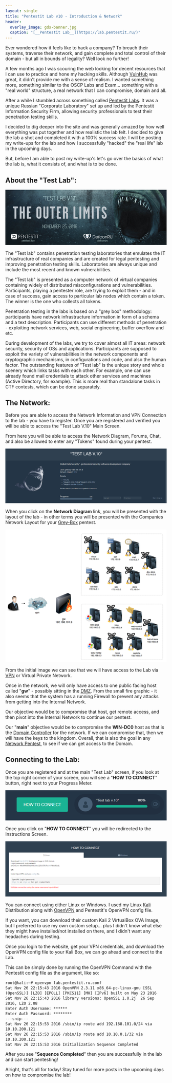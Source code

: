 ```yaml
---
layout: single
title: "Pentestit Lab v10 - Introduction & Network"
header:
  overlay_image: gds-banner.jpg
  caption: "[__Pentestit Lab__](https://lab.pentestit.ru/)"
---
```


Ever wondered how it feels like to hack a company? To breach their systems, traverse their network, and gain complete and total control of their domain - but all in bounds of legality? Well look no further!

A few months ago I was scouring the web looking for decent resources that I can use to practice and hone my hacking skills. Although [VulnHub](https://www.vulnhub.com/) was great, it didn't provide me with a sense of realism. I wanted something more, something similar to the OSCP Labs and Exam... something with a "real world" structure, a real network that I can compromise, domain and all.

After a while I stumbled across something called [Pentestit Labs](https://lab.pentestit.ru/). It was a unique Russian "Corporate Laboratory" set up and led by the Pentestit Information Security Firm, allowing security professionals to test their penetration testing skills.

I decided to dig deeper into the site and was generally amazed by how well everything was put together and how realistic the lab felt. I decided to give the lab a shot and completed it with a 100% success rate. I will be posting my write-ups for the lab and how I successfully "hacked" the "real life" lab in the upcoming days.

But, before I am able to post my write-up's let's go over the basics of what the lab is, what it consists of, and what is to be done.

## About the "Test Lab":

<a href="/images/gds-1.png"><img src="/images/gds-1.png"></a>

The "Test lab" contains penetration testing laboratories that emulates the IT infrastructure of real companies and are created for legal pentesting and improving penetration testing skills. Laboratories are always unique and include the most recent and known vulnerabilities. 

The "Test lab" is presented as a computer network of virtual companies containing widely of distributed misconfigurations and vulnerabilities. Participants, playing a pentester role, are trying to exploit them - and in case of success, gain access to particular lab nodes which contain a token. The winner is the one who collects all tokens. 

Penetration testing in the labs is based on a "grey box" methodology: participants have network infrastructure information in form of a schema and a text description. Participants can use different methods of penetration - exploiting network services, web, social engineering, buffer overflow and etc. 

During development of the labs, we try to cover almost all IT areas: network security, security of OSs and applications. Participants are supposed to exploit the variety of vulnerabilities in the network components and cryptographic mechanisms, in configurations and code, and also the human factor. The outstanding features of "Test lab" is the unique story and whole scenery which links tasks with each other. For example, one can use already found mail credentials to attack other services and machines (Active Directory, for example). This is more real than standalone tasks in CTF contests, which can be done separately. 

## The Network:

Before you are able to access the Network Information and VPN Connection to the lab - you have to register. Once you are registered and verified you will be able to access the "Test Lab V.10" Main Screen.

From here you will be able to access the Network Diagram, Forums, Chat, and also be allowed to enter any "Tokens" found during your pentest.

<a href="/images/gds-2.png"><img src="/images/gds-2.png"></a>

When you click on the __Network Diagram__ link, you will be presented with the layout of the lab - in other terms you will be presented with the Companies Network Layout for your [Grey-Box](https://blog.secureideas.com/2012/12/grey-box-penetration-testing.html) pentest.

<a href="/images/gds-4.png"><img src="/images/gds-4.png"></a>

From the initial image we can see that we will have access to the Lab via [VPN](https://en.wikipedia.org/wiki/Virtual_private_network) or Virtual Private Network.

Once in the network, we will only have access to one public facing host called "__gw__" - possibly sitting in the [DMZ](https://en.wikipedia.org/wiki/DMZ_(computing)). From the small fire graphic - it also seems that the system has a running Firewall to prevent any attacks from getting into the Internal Network.

Our objective would be to compromise that host, get remote access, and then pivot into the Internal Network to continue our pentest.

Our "__main__" objective would be to compromise the __WIN-DC0__ host as that is the [Domain Controller](https://en.wikipedia.org/wiki/Domain_controller) for the network. If we can compromise that, then we will have the keys to the kingdom. Overall, that is also the goal in any [Network Pentest](https://www.redteamsecure.com/network-penetration-testing/), to see if we can get access to the Domain.

## Connecting to the Lab:

Once you are registered and at the main "Test Lab" screen, if you look at the top right corner of your screen, you will see a "__HOW TO CONNECT__" button, right next to your Progress Meter.

<a href="/images/gds-5.png"><img src="/images/gds-5.png"></a>

Once you click on "__HOW TO CONNECT__" you will be redirected to the Instructions Screen.

<a href="/images/gds-3.png"><img src="/images/gds-3.png"></a>

You can connect using either Linux or Windows. I used my Linux [Kali](https://www.kali.org/) Distribution along with [OpenVPN](https://en.wikipedia.org/wiki/OpenVPN) and Pentestit's OpenVPN config file.

If you want, you can download their custom Kali 2 VirtualBox OVA Image, but I preferred to use my own custom setup... plus I didn't know what else they might have installed/not installed on there, and I didn't want any headaches during testing.

Once you login to the website, get your VPN credentials, and download the OpenVPN config file to your Kali Box, we can go ahead and connect to the Lab.

This can be simply done by running the OpenVPN Command with the Pentestit config file as the argument, like so:

```console
root@kali:~# openvpn lab.pentestit.ru.conf 
Sat Nov 26 22:15:43 2016 OpenVPN 2.3.11 x86_64-pc-linux-gnu [SSL (OpenSSL)] [LZO] [EPOLL] [PKCS11] [MH] [IPv6] built on May 23 2016
Sat Nov 26 22:15:43 2016 library versions: OpenSSL 1.0.2j  26 Sep 2016, LZO 2.08
Enter Auth Username: ******
Enter Auth Password: ********
---snip---
Sat Nov 26 22:15:53 2016 /sbin/ip route add 192.168.101.0/24 via 10.10.200.121
Sat Nov 26 22:15:53 2016 /sbin/ip route add 10.10.0.1/32 via 10.10.200.121
Sat Nov 26 22:15:53 2016 Initialization Sequence Completed
```

After you see "__Sequence Completed__" then you are successfully in the lab and can start pentesting!

Alright, that's all for today! Stay tuned for more posts in the upcoming days on how to compromise the lab!
